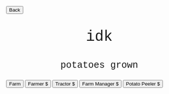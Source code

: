 <html>
<form action="https://potato2017.github.io/">
<button type="submit">Back</button>
</form>
<p class=topTitle>idk</p>
<p class=potatoes><span id=potatoes></span> potatoes grown</p>
<button type="button" onclick="farm()">Farm</button>
<button type="button" onclick="farmer()" id="farmer">Farmer $<span id=price1></span></button>
<button type="button" onclick="tractor()" id="tractor">Tractor $<span id=price2></span></button>
<button type="button" onclick="farmmanager()" id="farmmanager">Farm Manager $<span id=price3></span></button>
<button type="button" onclick="potatopeeler()" id="potatopeeler">Potato Peeler $<span id=price4></span></button>
</html>
<style>
.topTitle{
  text-align: center;
  font-family: "Courier New";
  font-size: 40px;
}
.potatoes{
  text-align: center;
  font-family: "Courier New";
  font-size: 25px;
}
</style>
<script>
var potatoes = 0;
var farmVal = 1;
var amts = [0,0,0,0];
var prices = [10,100,1000,10000];
var perFrame = [0.05,0.6,5,40];
window.setInterval(update,10);
var farm = function() {
    potatoes += farmVal;
}
var farmer = function() {
    if (potatoes < prices[0]) return;
    potatoes -= prices[0]
    amts[0]++;
    prices[0]*=1.2;
}
var tractor = function() {
    if (potatoes < prices[1]) return;
    potatoes -= prices[1]
    amts[1]++;
    prices[1]*=1.2;
}
var farmmanager = function() {
    if (potatoes < prices[2]) return;
    potatoes -= prices[2]
    amts[2]++;
    prices[2]*=1.2;
}
var potatopeeler = function() {
    if (potatoes < prices[3]) return;
    potatoes -= prices[3]
    amts[3]++;
    prices[3]*=1.2;
}
function update() {
    for(var i = 0; i < 4; i++) {
        potatoes += amts[i]*perFrame[i];
    }
    document.getElementById("potatoes").innerHTML = Math.round(potatoes);
    document.getElementById("price1").innerHTML = Math.round(prices[0]);
    document.getElementById("price2").innerHTML = Math.round(prices[1]);
    document.getElementById("price3").innerHTML = Math.round(prices[2]);
    document.getElementById("price4").innerHTML = Math.round(prices[3]);
</script>
